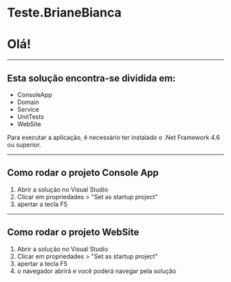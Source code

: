 # Teste.BrianeBianca

# Olá!

----
## Esta solução encontra-se dividida em:
* ConsoleApp
* Domain
* Service
* UnitTests
* WebSite

Para executar a aplicação, ê necessário ter instalado o .Net Framework 4.6 ou superior.

----
## Como rodar o projeto Console App
1. Abrir a solução no Visual Studio
2. Clicar em propriedades > "Set as startup project"
3. apertar a tecla F5

----
## Como rodar o projeto WebSite
1. Abrir a solução no Visual Studio
2. Clicar em propriedades > "Set as startup project"
3. apertar a tecla F5
4. o navegador abrirá e você poderá navegar pela solução